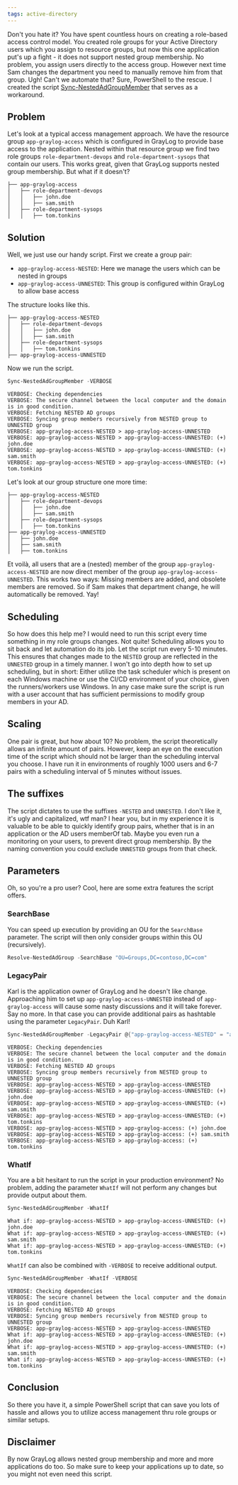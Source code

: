 ```yaml
---
tags: active-directory
---
```


Don't you hate it? You have spent countless hours on creating a role-based access control model. You created role groups for your Active Directory users which you assign to resource groups, but now this one application put's up a fight - it does not support nested group membership. No problem, you assign users directly to the access group. However next time Sam changes the department you need to manually remove him from that group. Ugh! Can't we automate that? Sure, PowerShell to the rescue. I created the script [Sync-NestedAdGroupMember](https://github.com/dominikduennebacke/Sync-NestedAdGroupMember) that serves as a workaround.

## Problem
Let's look at a typical access management approach. We have the resource group `app-graylog-access` which is configured in GrayLog to provide base access to the application. Nested within that resource group we find two role groups `role-department-devops` and `role-department-sysops` that contain our users. This works great, given that GrayLog supports nested group membership. But what if it doesn't?
```
├── app-graylog-access
│   ├── role-department-devops
│   │   ├── john.doe
│   │   ├── sam.smith
│   ├── role-department-sysops
│   │   ├── tom.tonkins
```

## Solution
Well, we just use our handy script. First we create a group pair:
* `app-graylog-access-NESTED`: Here we manage the users which can be nested in groups
* `app-graylog-access-UNNESTED`: This group is configured within GrayLog to allow base access

The structure looks like this.
```
├── app-graylog-access-NESTED
│   ├── role-department-devops
│   │   ├── john.doe
│   │   ├── sam.smith
│   ├── role-department-sysops
│   │   ├── tom.tonkins
├── app-graylog-access-UNNESTED
```

Now we run the script.
```powershell
Sync-NestedAdGroupMember -VERBOSE
```
```
VERBOSE: Checking dependencies
VERBOSE: The secure channel between the local computer and the domain is in good condition.
VERBOSE: Fetching NESTED AD groups
VERBOSE: Syncing group members recursively from NESTED group to UNNESTED group
VERBOSE: app-graylog-access-NESTED > app-graylog-access-UNNESTED
VERBOSE: app-graylog-access-NESTED > app-graylog-access-UNNESTED: (+) john.doe
VERBOSE: app-graylog-access-NESTED > app-graylog-access-UNNESTED: (+) sam.smith
VERBOSE: app-graylog-access-NESTED > app-graylog-access-UNNESTED: (+) tom.tonkins
```

Let's look at our group structure one more time:
```
├── app-graylog-access-NESTED
│   ├── role-department-devops
│   │   ├── john.doe
│   │   ├── sam.smith
│   ├── role-department-sysops
│   │   ├── tom.tonkins
├── app-graylog-access-UNNESTED
│   ├── john.doe
│   ├── sam.smith
│   ├── tom.tonkins
```

Et voilà, all users that are a (nested) member of the group `app-graylog-access-NESTED` are now direct member of the group `app-graylog-access-UNNESTED`. This works two ways: Missing members are added, and obsolete members are removed. So if Sam makes that department change, he will automatically be removed. Yay!

## Scheduling
So how does this help me? I would need to run this script every time something in my role groups changes. Not quite! Scheduling allows you to sit back and let automation do its job. Let the script run every 5-10 minutes. This ensures that changes made to the `NESTED` group are reflected in the `UNNESTED` group in a timely manner. I won't go into depth how to set up scheduling, but in short: Either utilize the task scheduler which is present on each Windows machine or use the CI/CD environment of your choice, given the runners/workers use Windows. In any case make sure the script is run with a user account that has sufficient permissions to modify group members in your AD.

## Scaling
One pair is great, but how about 10? No problem, the script theoretically allows an infinite amount of pairs. However, keep an eye on the execution time of the script which should not be larger than the scheduling interval you choose. I have run it in environments of roughly 1000 users and 6-7 pairs with a scheduling interval of 5 minutes without issues.

## The suffixes
The script dictates to use the suffixes `-NESTED` and `UNNESTED`. I don't like it, it's ugly and capitalized, wtf man? I hear you, but in my experience it is valuable to be able to quickly identify group pairs, whether that is in an application or the AD users memberOf tab. Maybe you even run a monitoring on your users, to prevent direct group membership. By the naming convention you could exclude `UNNESTED` groups from that check.

## Parameters
Oh, so you're a pro user? Cool, here are some extra features the script offers.

### SearchBase
You can speed up execution by providing an OU for the `SearchBase` parameter. The script will then only consider groups within this OU (recursively).
```powershell
Resolve-NestedAdGroup -SearchBase "OU=Groups,DC=contoso,DC=com"
```

### LegacyPair
Karl is the application owner of GrayLog and he doesn't like change. Approaching him to set up `app-graylog-access-UNNESTED` instead of `app-graylog-access` will cause some nasty discussions and it will take forever. Say no more. In that case you can provide additional pairs as hashtable using the parameter `LegacyPair`. Duh Karl!
```powershell
Sync-NestedAdGroupMember -LegacyPair @{"app-graylog-access-NESTED" = "app-graylog-access"} -VERBOSE
```
```
VERBOSE: Checking dependencies
VERBOSE: The secure channel between the local computer and the domain is in good condition.
VERBOSE: Fetching NESTED AD groups
VERBOSE: Syncing group members recursively from NESTED group to UNNESTED group
VERBOSE: app-graylog-access-NESTED > app-graylog-access-UNNESTED
VERBOSE: app-graylog-access-NESTED > app-graylog-access-UNNESTED: (+) john.doe
VERBOSE: app-graylog-access-NESTED > app-graylog-access-UNNESTED: (+) sam.smith
VERBOSE: app-graylog-access-NESTED > app-graylog-access-UNNESTED: (+) tom.tonkins
VERBOSE: app-graylog-access-NESTED > app-graylog-access: (+) john.doe
VERBOSE: app-graylog-access-NESTED > app-graylog-access: (+) sam.smith
VERBOSE: app-graylog-access-NESTED > app-graylog-access: (+) tom.tonkins
```

### WhatIf
You are a bit hesitant to run the script in your production environment? No problem, adding the parameter `WhatIf` will not perform any changes but provide output about them.
```powershell
Sync-NestedAdGroupMember -WhatIf
```
```
What if: app-graylog-access-NESTED > app-graylog-access-UNNESTED: (+) john.doe
What if: app-graylog-access-NESTED > app-graylog-access-UNNESTED: (+) sam.smith
What if: app-graylog-access-NESTED > app-graylog-access-UNNESTED: (+) tom.tonkins
```

`WhatIf` can also be combined with `-VERBOSE` to receive additional output.
```powershell
Sync-NestedAdGroupMember -WhatIf -VERBOSE
```
```
VERBOSE: Checking dependencies
VERBOSE: The secure channel between the local computer and the domain is in good condition.
VERBOSE: Fetching NESTED AD groups
VERBOSE: Syncing group members recursively from NESTED group to UNNESTED group
VERBOSE: app-graylog-access-NESTED > app-graylog-access-UNNESTED
What if: app-graylog-access-NESTED > app-graylog-access-UNNESTED: (+) john.doe
What if: app-graylog-access-NESTED > app-graylog-access-UNNESTED: (+) sam.smith
What if: app-graylog-access-NESTED > app-graylog-access-UNNESTED: (+) tom.tonkins
```

## Conclusion
So there you have it, a simple PowerShell script that can save you lots of hassle and allows you to utilize access management thru role groups or similar setups.

## Disclaimer
By now GrayLog allows nested group membership and more and more applications do too. So make sure to keep your applications up to date, so you might not even need this script.
